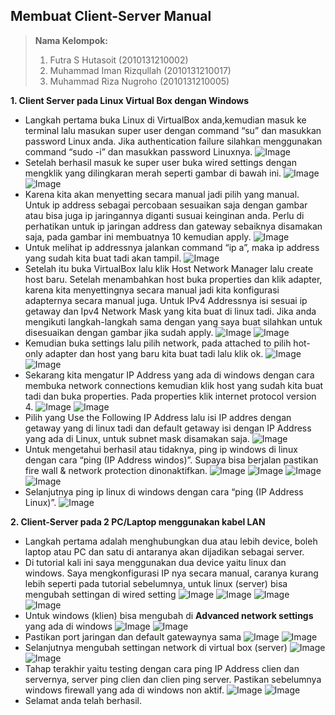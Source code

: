 ## Membuat Client-Server Manual
> **Nama Kelompok:**
> 1. Futra S Hutasoit (2010131210002)
> 2. Muhammad Iman Rizqullah (2010131210017)
> 3. Muhammad Riza Nugroho (2010131210005)

**1. Client Server pada Linux Virtual Box dengan Windows**
+ Langkah pertama buka Linux di VirtualBox anda,kemudian masuk ke terminal lalu masukan super user dengan command “su” dan masukkan password Linux anda. Jika authentication failure silahkan menggunakan command “sudo -i” dan masukkan password Linuxnya.
![Image](tugas1no1_1.png)
+ Setelah berhasil masuk ke super user buka wired settings dengan mengklik yang dilingkaran merah seperti gambar di bawah ini.
![Image](tugas1no1_2.png)
![Image](tugas1no1_3.png)
+ Karena kita akan menyetting secara manual jadi pilih yang manual. Untuk ip address sebagai percobaan sesuaikan saja dengan gambar atau bisa juga ip jaringannya diganti susuai keinginan anda. Perlu di perhatikan untuk ip jaringan address dan gateway sebaiknya disamakan saja, pada gambar ini membuatnya 10 kemudian apply.
![Image](tugas1no1_4.png)
+ Untuk melihat ip addressnya jalankan command “ip a”, maka ip address yang sudah kita buat tadi akan tampil. 
![Image](tugas1no1_5.png)
+ Setelah itu buka VirtualBox lalu klik Host Network Manager lalu create host baru. Setelah menambahkan host buka properties dan klik adapter, karena kita menyettingnya secara manual jadi kita konfigurasi adapternya secara manual juga. Untuk IPv4 Addressnya isi sesuai ip getaway dan Ipv4 Network Mask yang kita buat di linux tadi. Jika anda mengikuti langkah-langkah sama dengan yang saya buat silahkan untuk disesuaikan dengan gambar jika sudah apply. 
![Image](tugas1no1_6.png)
![Image](tugas1no1_7.png)
+ Kemudian buka settings lalu pilih network, pada attached to pilih hot-only adapter dan host yang baru kita buat tadi lalu klik ok.
![Image](tugas1no1_8.png)
![Image](tugas1no1_9.png)
+ Sekarang kita mengatur IP Address yang ada di windows dengan cara membuka network connections kemudian klik host yang sudah kita buat tadi dan buka properties. Pada properties klik internet protocol version 4.
![Image](tugas1no1_10.png)
![Image](tugas1no1_11.png)
+ Pilih yang Use the Following IP Address lalu isi IP addres dengan getaway yang di linux tadi dan default getaway isi dengan IP Address yang ada di Linux, untuk subnet mask disamakan saja.
![Image](tugas1no1_12.png)
+ Untuk mengetahui berhasil atau tidaknya, ping ip windows di linux dengan cara “ping (IP Address windos)”. Supaya bisa berjalan pastikan fire wall & network protection dinonaktifkan.
![Image](tugas1no1_13.png)
![Image](tugas1no1_14.png)
![Image](tugas1no1_15.png)
![Image](tugas1no1_16.png)
+ Selanjutnya ping ip linux di windows dengan cara “ping (IP Address Linux)”.
![Image](tugas1no1_17.png)

**2. Client-Server pada 2 PC/Laptop menggunakan kabel LAN**
+ Langkah pertama adalah menghubungkan dua atau lebih device, boleh laptop atau PC dan satu di antaranya akan dijadikan sebagai server.
+ Di tutorial kali ini saya menggunakan dua device yaitu linux dan windows. Saya mengkonfigurasi IP nya secara manual, caranya kurang lebih seperti pada tutorial sebelumnya, untuk linux (server) bisa mengubah settingan di wired setting
![Image](tugas1no2_1.png)
![Image](tugas1no2_2.png)
![Image](tugas1no2_3.png)
![Image](tugas1no2_4.png)
+ Untuk windows (klien) bisa mengubah di **Advanced network settings** yang ada di windows
![Image](tugas1no2_5.PNG)
![Image](tugas1no2_6.PNG)
+ Pastikan port jaringan dan default gatewaynya sama
![Image](tugas1no2_7.PNG)
![Image](tugas1no2_8.PNG)
+ Selanjutnya mengubah settingan network di virtual box (server)
![Image](tugas1no2_9.png)
![Image](tugas1no2_10.png)
+ Tahap terakhir yaitu testing dengan cara ping IP Address clien dan servernya, server ping clien dan clien ping server. Pastikan sebelumnya windows firewall yang ada di windows non aktif.
![Image](tugas1no2_11.png)
![Image](tugas1no2_12.png)
+ Selamat anda telah berhasil.
